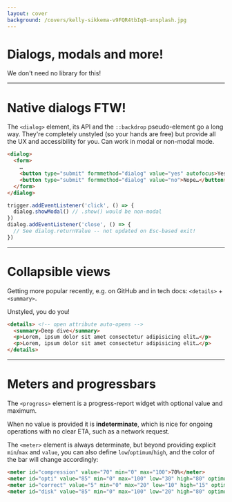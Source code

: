 ```yaml
---
layout: cover
background: /covers/kelly-sikkema-v9FQR4tbIq8-unsplash.jpg
---
```


# Dialogs, modals and more!

We don't need no library for this!

---

# Native dialogs FTW!

The `<dialog>` element, its API and the `::backdrop` pseudo-element go a long way. They're completely unstyled (so your hands are free) but provide all the UX and accessibility for you. Can work in modal or non-modal mode.

<ExampleDialog />

```html
<dialog>
  <form>
    …
    <button type="submit" formmethod="dialog" value="yes" autofocus>Yes!</button>
    <button type="submit" formmethod="dialog" value="no">Nope…</button>
  </form>
</dialog>
```

```js
trigger.addEventListener('click', () => {
  dialog.showModal() // .show() would be non-modal
})
dialog.addEventListener('close', () => {
  // See dialog.returnValue -- not updated on Esc-based exit!
})
```

---

# Collapsible views

Getting more popular recently, e.g. on GitHub and in tech docs: `<details>` + `<summary>`.

Unstyled, you do you!

```html
<details> <!-- open attribute auto-opens -->
  <summary>Deep dive</summary>
  <p>Lorem, ipsum dolor sit amet consectetur adipisicing elit…</p>
  <p>Lorem, ipsum dolor sit amet consectetur adipisicing elit…</p>
</details>
```

<ExampleDetails />

---

# Meters and progressbars

The `<progress>` element is a progress-report widget with optional value and maximum.

When no value is provided it is **indeterminate**, which is nice for ongoing operations with no clear ETA, such as a network request.

The `<meter>` element is always determinate, but beyond providing explicit `min`/`max` and `value`, you can also define `low`/`optimum`/`high`, and the color of the bar will change accordingly:

<ExampleMeter />

```html
<meter id="compression" value="70" min="0" max="100">70%</meter>
<meter id="opti" value="85" min="0" max="100" low="30" high="80" optimum="100">85%</meter>
<meter id="correct" value="5" min="0" max="20" low="10" high="15" optimum="20">7</meter>
<meter id="disk" value="85" min="0" max="100" low="20" high="80" optimum="0">85%</meter>
```
